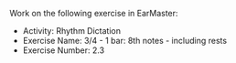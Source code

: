 Work on the following exercise in EarMaster:
- Activity: Rhythm Dictation
- Exercise Name: 3/4 - 1 bar: 8th notes - including rests
- Exercise Number: 2.3
